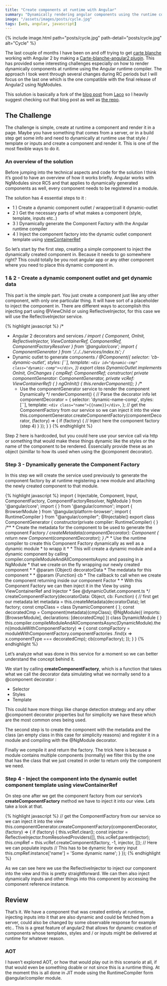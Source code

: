```yaml
---
title: "Create components at runtime with Angular"
summary: "Dynamically rendering angular components using the runtime compiler."
image: "/assets/images/posts/cycle.jpg"
tags: [web, angular, javascript]
---
```


{% include image.html path="posts/cycle.jpg" path-detail="posts/cycle.jpg" alt="Cycle" %}

The last couple of months I have been on and off trying to get [carte blanche](https://github.com/carteb/carte-blanche) working with Angular 2 by making a [Carte-blanche-angular2 plugin](https://github.com/joaogarin/carte-blanche-angular2). This has provided some interesting challenges especially on how to render dynamically components at runtime using the Angular runtime compiler. The approach I took went through several changes during RC periods but I will focus on the last one which is the one compatible with the final release of Angular2 using NgModules.

This solution is basically a fork of the [blog post](http://blog.lacolaco.net/post/dynamic-component-creation-in-angular-2-rc-5/) from [Laco](https://twitter.com/laco0416) so I heavily suggest checking out that blog post as well as [the repo](https://github.com/laco0416/angular2-component-outlet).

## The Challenge

The challenge is simple, create at runtime a component and render it in a page. Maybe you have something that comes from a server, or in a build step get some info and need to dynamically at runtime use that style / template or inputs and create a component and render it. This is one of the most flexible ways to do it.

### An overview of the solution

Before jumping into the technical aspects and code for the solution I think it’s good to have an overview of how it works briefly. Angular works with NgModules since RC5 and that applies to dynamically generated components as well, every component needs to be registered in a module.

The solution has 4 essential steps to it :

*   1 ) Create a dynamic component outlet / wrapper(call it dynamic-outlet
*   2 ) Get the necessary parts of what makes a component (style, template, inputs etc..)
*   3 ) Dynamically generate the Component Factory with the Angular runtime compiler
*   4 ) Inject the component factory into the dynamic outlet component template using [viewContainerRef](https://angular.io/docs/ts/latest/api/core/index/ViewContainerRef-class.html)

So let’s start by the first step, creating a simple component to inject the dynamically created component in. Because it needs to go somewhere right? This could totally be you root angular app or any other component where you need to place this dynamic component in.

### 1 & 2 - Create a dynamic component outlet and get dynamic data

This part is the simple part. You just create a component just like any other component, with only one particular thing. It will have sort of a placeholder to inject the component in. There are different ways to accomplish this injecting part using @ViewChild or using ReflectiveInjector, for this case we will use the ReflectiveInjector service.


{% highlight javascript %}
/*
 * Angular 2 decorators and services
 */
import { Component, OnInit, ReflectiveInjector, ViewContainerRef, ComponentRef, ComponentFactoryResolver } from '@angular/core';
import { ComponentGenerator } from './../../services/index.ts';
/*
 * Dynamic outlet to generate components
 */
@Component({
  selector: 'cb-dynamic-outlet',
  styles: [``],
  template: `<div id="dynamic-cmp" class="dynamic-comp"></div>`,
})
export class DynamicOutlet implements OnInit, OnChanges {
  cmpRef: ComponentRef<any>;
  constructor(
    private componentGenerator: ComponentGenerator,
    private vcRef: ViewContainerRef) {
  }
  ngOnInit() {
    this.renderComponent();
  }
  /**
   * Use the componentGenerator service to render the component Dynamically
   */
  renderComponent() {
    // Parse the decorator info
    let componentDecorator = {
        selector: 'dynamic-name-comp',
        styles: [``],
        template: `<div class="name">{{name}}</div>`,
    };
    // get the ComponentFactory from our service so we can inject it into the view
    this.componentGenerator.createComponentFactory(componentDecorator, (factory) => {
      if (factory) {
        // Inject here the component factory (step 4)
      }
    });
  }
}
{% endhighlight %}

Step 2 here is hardcoded, but you could here use your service call via http or something that would make these things dynamic like the styles or the name of the component to be rendered. Essencially provide these as an object (simillar to how its used when using the @component decorator).

### Step 3 - Dynamically generate the Component Factory

In this step we will create the service used previously to generate the component factory by at runtime registering a new module and attaching the newly created component to that module.

{% highlight javascript %}
import { Injectable, Component, Input, ComponentFactory, ComponentFactoryResolver, NgModule } from '@angular/core';
import { } from '@angular/common';
import { BrowserModule } from '@angular/platform-browser';
import { RuntimeCompiler } from "@angular/compiler";
@Injectable()
export class ComponentGenerator {
    constructor(private compiler: RuntimeCompiler) { }
    /**
     * Create the metadata for the component to be used to generate the component Factory
     */
    createMetadata(componentDecorator): Component {
        return new Component(componentDecorator);
    }
    /**
     * Use the runtime compiler to create this Component Factory dynamically as well as a dynamic module
     * to wrapp it
     *
     * This will create a dynamic module and a dynamic component by calling  compiler.compileModuleAndAllComponentsAsync and passing in a NgModule
     * that we create on the fly wrapping our newly created component
     *
     * @param {Object} decoratorData
     * The medatata for this component
     *
     * @param {Function} cb
     * The callback to call when we create the component returning inside our component Factor
     *
     * With this Component Factory we can then inject it in the View by using ViewContainerRef and Injector
     * See @dynamicOutlet.component.ts
     */
    createComponentFactory(decoratorData: Object, cb: Function) {
        // first get our metadata
        let metadata = this.createMetadata(decoratorData);
        let factory;
        const cmpClass = class DynamicComponent { };
        const decoratedCmp = Component(metadata)(cmpClass);
        @NgModule({
            imports: [BrowserModule],
            declarations: [decoratedCmp]
        })
        class DynamicModule { }
       this.compiler.compileModuleAndAllComponentsAsync(DynamicModule).then((moduleWithComponentFactory) => {
            const compFactory = moduleWithComponentFactory.componentFactories
                .find(x => x.componentType === decoratedCmp);
            cb(compFactory);
        });
    }
}
{% endhighlight %}

Let’s analyze what was done in this service for a moment so we can better understand the concept behind it.

We start by calling **createComponentFactory**, which is a function that takes what we call the decorator data simulating what we normally send to a @component decorator :

*   Selector
*   Styles
*   Template

This could have more things like change detection strategy and any other @component decorator properties but for simplicity we have these which are the most common ones being used.

The second step is to create the component with the metadata and the class (an empty class in this case for simplicity reasons) and register it in a module and compiling with the @NgModule decorator.

Finally we compile it and return the factory. The trick here is because a module contains multiple components (normally) we filter this by the one that has the class that we just created in order to return only the component we need.

### Step 4 -  Inject the component into the dynamic outlet component template using viewContainerRef

On step one after we get the component factory from our service’s **createComponentFactory** method we have to inject it into our view. Lets take a look at that.

{% highlight javascript %}
 // get the ComponentFactory from our service so we can inject it into the view
    this.componentGenerator.createComponentFactory(componentDecorator, (factory) => {
      if (factory) {
        this.vcRef.clear();
        const injector = ReflectiveInjector.fromResolvedProviders([], this.vcRef.parentInjector);
        this.cmpRef = this.vcRef.createComponent(factory, -1, injector, []);
        // Here we can populate inputs
        // This has to be dynamic for every input
        this.cmpRef.instance['name'] = 'Some dynamic name';
      }
    });
{% endhighlight %}

As we can see here we use the ReflectiveInjector to inject our component into the view and this is pretty straightforward. We can then also inject dynamically inputs and other things into this component by accessing the component reference instance.

## Review

That’s it. We have a component that was created entirely at runtime, injecting inputs into it that are also dynamic and could be fetched from a server, could also be changed by some observable response for example etc.. This is a great feature of angular2 that allows for dynamic creation of components whose templates, styles and / or inputs might be delivered at runtime for whatever reason.

### AOT

I haven’t explored AOT, or how that would play out in this scenario at all, if that would even be something doable or not since this is a runtime thing. At the moment this is all done in JIT mode using the RuntimeCompiler form @angular/compiler module.
